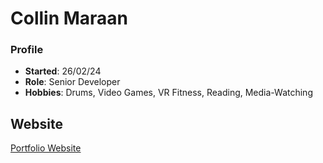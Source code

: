 # Collin Maraan

### Profile
- **Started**: 26/02/24
- **Role**: Senior Developer
- **Hobbies**: Drums, Video Games, VR Fitness, Reading, Media-Watching

## Website
[Portfolio Website](https://github.com/20026216/JCM-C4Prog-WT-PROJ)
